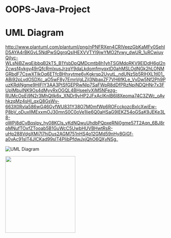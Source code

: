 # OOPS-Java-Project

# UML Diagram
http://www.plantuml.com/plantuml/png/nPNFRXen4CRlVeezGbKaMFv0SehID5AYA4rBKGvL5NdPwSQgrqQsIHEXVVTYl9jwYMO2fvwy_dwUR_1uRCwiuyQjIyc-WLsNiBZwqEibbqB2kT5_B1YsbDpQMDcmtb8h1yhTSGMdoRKV9ElDdH6gI2nZcwsf4ykgv49rQfcRmlxusJrzqY9daLkdomfmyqxtD0ahMSLOdNGk2hLONMGRbdF7CswXTlkOq6ETfcBHhxytme6vKgkrsp2UvutL_ndUNz5b5RlHXL1tl01_ABi92pLvdOSDXc_aO5wF8y7EmnVgLZjl3NbaxZF7VH6fKLe_VvDw5Nf2Ph9PuzKRdjNgme9HlFIY3AA3PtSfGEPRwNlp7SaFWpR8dDfPRzNpjNDQHNr7x3FUplMbuINK9Os4dMyyRxOGQL4BHseeIvXiM5NFezg-RUMcOpEj9N2r3MhQtlk6x_XNDr9yHP2JFxAcIKnIB6I8Xeoma74C3ZWc_oAyhkzqMz4sHl_qxQ8GsWv-663X0Rvla586wG46GyfWU831Y38O7M0mfWp6ROFcckozcBxlcXwiEw-P8bV_oDuxllMExxmOJ30mnS0C0oVe1lie6Q0aHSaG9IEKZ54oGSaK9JEKe3L8-oWPj8dCvBqslpy_hy08KCls_yKdNQwuUhdbPQpxeRNi0gme57T2Aqn_6BJ8rpMNufTOxfZTooab5B1GuWcC5UwbHUVBHwtRsR-uHp288VdgXMj7l7hjDus2AGM751nHS4p12GMd59nHy8GiGf-a0vAc91sIT4JICKad99sIT4PIibPfdwJxjQhO6QXyNSg_

![UML Diagram](https://github.com/BhanuPrakashNani/OOPS-Java-Project/blob/master/UML-OOPS.png)
<p>
    <img src="UML-OOPS.jpg" width="220" height="240" />
</p>
